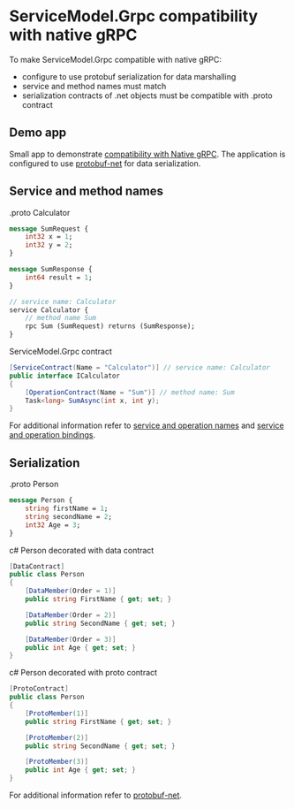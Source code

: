 # ServiceModel.Grpc compatibility with native gRPC

To make ServiceModel.Grpc compatible with native gRPC:
- configure to use protobuf serialization for data marshalling
- service and method names must match
- serialization contracts of .net objects must be compatible with .proto contract

## Demo app

Small app to demonstrate [compatibility with Native gRPC](https://github.com/max-ieremenko/ServiceModel.Grpc/tree/master/Examples/CompatibilityWithNativegRPC).
The application is configured to use [protobuf-net](https://www.nuget.org/packages/protobuf-net/) for data serialization.

## Service and method names

.proto Calculator

``` proto
message SumRequest {
    int32 x = 1;
    int32 y = 2;
}

message SumResponse {
    int64 result = 1;
}

// service name: Calculator
service Calculator {
    // method name Sum
    rpc Sum (SumRequest) returns (SumResponse);
}
```

ServiceModel.Grpc contract

``` c#
[ServiceContract(Name = "Calculator")] // service name: Calculator
public interface ICalculator
{
    [OperationContract(Name = "Sum")] // method name: Sum
    Task<long> SumAsync(int x, int y);
}
```

For additional information refer to [service and operation names](ServiceAndOperationName.md) and [service and operation bindings](ServiceAndOperationBinding.md).

## Serialization

.proto Person

``` proto
message Person {
    string firstName = 1;
    string secondName = 2;
    int32 Age = 3;
}
```

c# Person decorated with data contract

``` c#
[DataContract]
public class Person
{
    [DataMember(Order = 1)]
    public string FirstName { get; set; }

    [DataMember(Order = 2)]
    public string SecondName { get; set; }

    [DataMember(Order = 3)]
    public int Age { get; set; }
}
```

c# Person decorated with proto contract

``` c#
[ProtoContract]
public class Person
{
    [ProtoMember(1)]
    public string FirstName { get; set; }

    [ProtoMember(2)]
    public string SecondName { get; set; }

    [ProtoMember(3)]
    public int Age { get; set; }
}
```

For additional information refer to [protobuf-net](https://github.com/protobuf-net/protobuf-net).